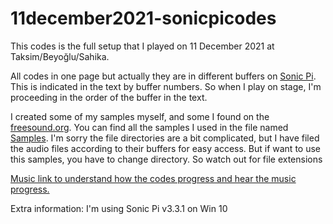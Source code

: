 # 11december2021-sonicpicodes
This codes is the full setup that I played on 11 December 2021 at Taksim/Beyoğlu/Sahika.

All codes in one page but actually they are in different buffers on <a href="https://github.com/sonic-pi-net/sonic-pi" target="_blank">Sonic Pi</a>. This is indicated in the text by buffer numbers. So when I play on stage, I'm proceeding in the order of the buffer in the text. 



I created some of my samples myself, and some I found on the <a href="https://freesound.org/" target="_blank">freesound.org</a>. You can find all the samples I used in the file named <a href="https://github.com/quatronostro/11december2021-sonicpicodes/blob/main/Samples.rar" target="_blank">Samples</a>. I'm sorry the file directories are a bit complicated, but I have filed the audio files according to their buffers for easy access. But if want to use this samples, you have to change directory. So watch out for file extensions

<a href="[https://soundcloud.com/berke-baramuk/11december2021-sahikaist?si=66408c5798f44f0cba837a5df934b531&utm_source=clipboard&utm_medium=text&utm_campaign=social_sharing](https://drive.google.com/file/d/1iB2K5bZ3oZ_eBTHibxcQV-szqSvataCy/view?usp=sharing)" target="_blank">Music link to understand how the codes progress and hear the music progress.</a>

Extra information: I'm using Sonic Pi v3.3.1 on Win 10
